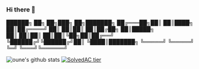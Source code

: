 ### Hi there 👋


 ██████╗ ██╗   ██╗███╗   ██╗███████╗
██╔═══██╗██║   ██║████╗  ██║██╔════╝
██║   ██║██║   ██║██╔██╗ ██║█████╗  
██║   ██║██║   ██║██║╚██╗██║██╔══╝  
╚██████╔╝╚██████╔╝██║ ╚████║███████╗
 ╚═════╝  ╚═════╝ ╚═╝  ╚═══╝╚══════╝
                                    


![oune's github stats](https://github-readme-stats.vercel.app/api?username=oune&show_icons=true&&theme=onedark)
[![SolvedAC tier](http://mazassumnida.wtf/api/v2/generate_badge?boj=oune)](https://solved.ac/oune)
<!--**oune/oune** is a ✨ _special_ ✨ repository because its `README.md` (this file) appears on your GitHub profile.
